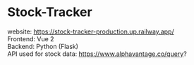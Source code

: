 # Stock-Tracker
website: https://stock-tracker-production.up.railway.app/ \
Frontend: Vue 2\
Backend: Python (Flask)\
API used for stock data: https://www.alphavantage.co/query?
